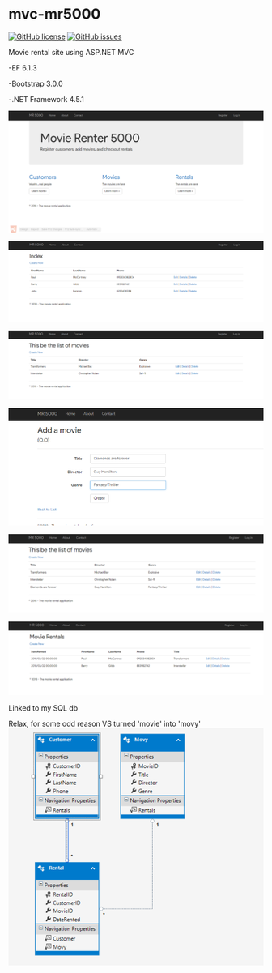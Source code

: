 # mvc-mr5000
[![GitHub license](https://img.shields.io/github/license/SeshanPillay25/mvc-mr5000.svg)](https://github.com/SeshanPillay25/mvc-mr5000/blob/master/LICENSE)  [![GitHub issues](https://img.shields.io/github/issues/SeshanPillay25/mvc-mr5000.svg)](https://github.com/SeshanPillay25/mvc-mr5000/issues)

Movie rental site using ASP.NET MVC

-EF 6.1.3

-Bootstrap 3.0.0

-.NET Framework 4.5.1

![1](/screens/1.png "1")

![2](/screens/2.png "2")

![3](/screens/3.png "3")

![4](/screens/4.png "4")

![5](/screens/5.png "5")

![6](/screens/6.png "6")

Linked to my SQL db

Relax, for some odd reason VS turned 'movie' into 'movy'
![7](/screens/7.png "7")

